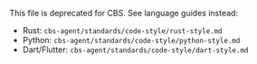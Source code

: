 This file is deprecated for CBS. See language guides instead:

- Rust: `cbs-agent/standards/code-style/rust-style.md`
- Python: `cbs-agent/standards/code-style/python-style.md`
- Dart/Flutter: `cbs-agent/standards/code-style/dart-style.md`
